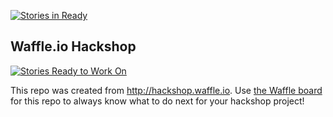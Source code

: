 [![Stories in Ready](https://badge.waffle.io/zmon/red-tape.png?label=ready&title=Ready)](https://waffle.io/zmon/red-tape)
## Waffle.io Hackshop

[![Stories Ready to Work On](https://badge.waffle.io/zmon/red-tape.svg?label=ready&title=Cards%20Ready%20To%20Work%20On)](https://waffle.io/zmon/red-tape)

This repo was created from http://hackshop.waffle.io. Use [the Waffle board](https://waffle.io/zmon/red-tape) for this repo to always know what to do next for your hackshop project!